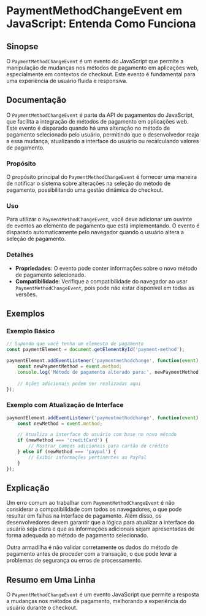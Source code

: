 <!--
Meta Description: # PaymentMethodChangeEvent em JavaScript: Entenda Como Funciona ## Sinopse O `PaymentMethodChangeEvent` é um evento do JavaScript que permite a manipu...
Meta Keywords: pagamento, que, paymentmethodchangeevent, usuário, método
-->

# PaymentMethodChangeEvent em JavaScript: Entenda Como Funciona

## Sinopse
O `PaymentMethodChangeEvent` é um evento do JavaScript que permite a manipulação de mudanças nos métodos de pagamento em aplicações web, especialmente em contextos de checkout. Este evento é fundamental para uma experiência de usuário fluida e responsiva.

## Documentação
O `PaymentMethodChangeEvent` é parte da API de pagamentos do JavaScript, que facilita a integração de métodos de pagamento em aplicações web. Este evento é disparado quando há uma alteração no método de pagamento selecionado pelo usuário, permitindo que o desenvolvedor reaja a essa mudança, atualizando a interface do usuário ou recalculando valores de pagamento.

### Propósito
O propósito principal do `PaymentMethodChangeEvent` é fornecer uma maneira de notificar o sistema sobre alterações na seleção do método de pagamento, possibilitando uma gestão dinâmica do checkout.

### Uso
Para utilizar o `PaymentMethodChangeEvent`, você deve adicionar um ouvinte de eventos ao elemento de pagamento que está implementando. O evento é disparado automaticamente pelo navegador quando o usuário altera a seleção de pagamento.

### Detalhes
- **Propriedades**: O evento pode conter informações sobre o novo método de pagamento selecionado.
- **Compatibilidade**: Verifique a compatibilidade do navegador ao usar `PaymentMethodChangeEvent`, pois pode não estar disponível em todas as versões.

## Exemplos
### Exemplo Básico
```javascript
// Supondo que você tenha um elemento de pagamento
const paymentElement = document.getElementById('payment-method');

paymentElement.addEventListener('paymentmethodchange', function(event) {
    const newPaymentMethod = event.method;
    console.log('Método de pagamento alterado para:', newPaymentMethod);
    
    // Ações adicionais podem ser realizadas aqui
});
```

### Exemplo com Atualização de Interface
```javascript
paymentElement.addEventListener('paymentmethodchange', function(event) {
    const newMethod = event.method;

    // Atualiza a interface do usuário com base no novo método
    if (newMethod === 'creditCard') {
        // Mostrar campos adicionais para cartão de crédito
    } else if (newMethod === 'paypal') {
        // Exibir informações pertinentes ao PayPal
    }
});
```

## Explicação
Um erro comum ao trabalhar com `PaymentMethodChangeEvent` é não considerar a compatibilidade com todos os navegadores, o que pode resultar em falhas na interface de pagamento. Além disso, os desenvolvedores devem garantir que a lógica para atualizar a interface do usuário seja clara e que as informações adicionais sejam apresentadas de forma adequada ao método de pagamento selecionado.

Outra armadilha é não validar corretamente os dados do método de pagamento antes de proceder com a transação, o que pode levar a problemas de segurança ou erros de processamento.

## Resumo em Uma Linha
O `PaymentMethodChangeEvent` é um evento JavaScript que permite a resposta a mudanças nos métodos de pagamento, melhorando a experiência do usuário durante o checkout.